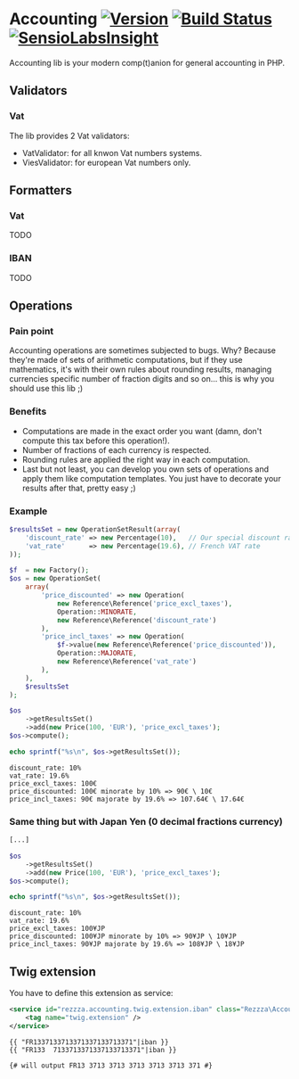 # Accounting [![Version](https://poser.pugx.org/rezzza/accounting/version.png)](https://packagist.org/packages/rezzza/accounting) [![Build Status](https://travis-ci.org/rezzza/accounting.png?branch=master)](https://travis-ci.org/rezzza/accounting) [![SensioLabsInsight](https://insight.sensiolabs.com/projects/cbcb05c5-c40f-4b96-867b-f4de1e9dd209/mini.png)](https://insight.sensiolabs.com/projects/cbcb05c5-c40f-4b96-867b-f4de1e9dd209)

Accounting lib is your modern comp(t)anion for general accounting in PHP.

## Validators

### Vat

The lib provides 2 Vat validators:
- VatValidator: for all knwon Vat numbers systems.
- ViesValidator: for european Vat numbers only.


## Formatters

### Vat

TODO

### IBAN

TODO

## Operations

### Pain point

Accounting operations are sometimes subjected to bugs.
Why? Because they're made of sets of arithmetic computations, but if they use mathematics,
it's with their own rules about rounding results, managing currencies specific number of fraction digits and so on... this is why you should use this lib ;)

### Benefits

- Computations are made in the exact order you want (damn, don't compute this tax before this operation!).
- Number of fractions of each currency is respected.
- Rounding rules are applied the right way in each computation.
- Last but not least, you can develop you own sets of operations and apply them like computation templates. You just have to decorate your results after that, pretty easy ;)

### Example

```php
$resultsSet = new OperationSetResult(array(
    'discount_rate' => new Percentage(10),   // Our special discount rate for that lucky guy
    'vat_rate'      => new Percentage(19.6), // French VAT rate
));

$f  = new Factory();
$os = new OperationSet(
    array(
        'price_discounted' => new Operation(
            new Reference\Reference('price_excl_taxes'),
            Operation::MINORATE,
            new Reference\Reference('discount_rate')
        ),
        'price_incl_taxes' => new Operation(
            $f->value(new Reference\Reference('price_discounted')),
            Operation::MAJORATE,
            new Reference\Reference('vat_rate')
        ),
    ),
    $resultsSet
);

$os
    ->getResultsSet()
    ->add(new Price(100, 'EUR'), 'price_excl_taxes');
$os->compute();

echo sprintf("%s\n", $os->getResultsSet());
```

```
discount_rate: 10%
vat_rate: 19.6%
price_excl_taxes: 100€
price_discounted: 100€ minorate by 10% => 90€ \ 10€
price_incl_taxes: 90€ majorate by 19.6% => 107.64€ \ 17.64€
```

### Same thing but with Japan Yen (0 decimal fractions currency)

```php
[...]

$os
    ->getResultsSet()
    ->add(new Price(100, 'EUR'), 'price_excl_taxes');
$os->compute();

echo sprintf("%s\n", $os->getResultsSet());
```

```
discount_rate: 10%
vat_rate: 19.6%
price_excl_taxes: 100¥JP
price_discounted: 100¥JP minorate by 10% => 90¥JP \ 10¥JP
price_incl_taxes: 90¥JP majorate by 19.6% => 108¥JP \ 18¥JP
```

## Twig extension

You have to define this extension as service:

```xml
<service id="rezzza.accounting.twig.extension.iban" class="Rezzza\Accounting\Twig\Extension\IbanExtension" public="false">
    <tag name="twig.extension" />
</service>
```

```twig
{{ "FR1337133713371337133713371"|iban }}
{{ "FR133  7133713371337133713371"|iban }}

{# will output FR13 3713 3713 3713 3713 3713 371 #}
```
